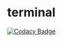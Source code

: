 # terminal
[![Codacy Badge](https://api.codacy.com/project/badge/Grade/bf76ffdf1f684d7c8a214b736f4a3e35)](https://app.codacy.com/gh/ObvilionNetwork/terminal?utm_source=github.com&utm_medium=referral&utm_content=ObvilionNetwork/terminal&utm_campaign=Badge_Grade_Settings)